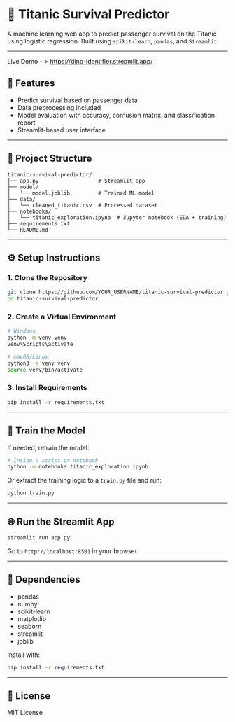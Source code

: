 # 🧠 Titanic Survival Predictor

A machine learning web app to predict passenger survival on the Titanic using logistic regression. Built using `scikit-learn`, `pandas`, and `Streamlit`.

---
Live Demo - > https://dino-identifier.streamlit.app/
## 🚀 Features

- Predict survival based on passenger data
- Data preprocessing included
- Model evaluation with accuracy, confusion matrix, and classification report
- Streamlit-based user interface

---

## 📁 Project Structure

```
titanic-survival-predictor/
├── app.py                   # Streamlit app
├── model/
│   └── model.joblib         # Trained ML model
├── data/
│   └── cleaned_titanic.csv  # Processed dataset
├── notebooks/
│   └── titanic_exploration.ipynb  # Jupyter notebook (EDA + training)
├── requirements.txt
└── README.md
```

---

## ⚙️ Setup Instructions

### 1. Clone the Repository

```bash
git clone https://github.com/YOUR_USERNAME/titanic-survival-predictor.git
cd titanic-survival-predictor
```

### 2. Create a Virtual Environment

```bash
# Windows
python -m venv venv
venv\Scripts\activate

# macOS/Linux
python3 -m venv venv
source venv/bin/activate
```

### 3. Install Requirements

```bash
pip install -r requirements.txt
```

---

## 🧠 Train the Model

If needed, retrain the model:

```bash
# Inside a script or notebook
python -m notebooks.titanic_exploration.ipynb
```

Or extract the training logic to a `train.py` file and run:

```bash
python train.py
```

---

## 🌐 Run the Streamlit App

```bash
streamlit run app.py
```

Go to `http://localhost:8501` in your browser.

---

## 🧪 Dependencies

- pandas
- numpy
- scikit-learn
- matplotlib
- seaborn
- streamlit
- joblib

Install with:

```bash
pip install -r requirements.txt
```

---

## 📄 License

MIT License